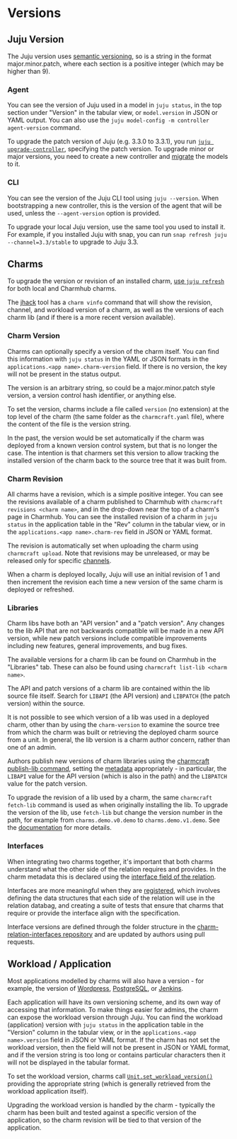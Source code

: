 # Versions

## Juju Version

The Juju version uses [semantic versioning](https://semver.org/), so is a string in the format
major.minor.patch, where each section is a positive integer (which may be higher than 9).

### Agent

You can see the version of Juju used in a model in `juju status`, in the top section under
"Version" in the tabular view, or `model.version` in JSON or YAML output. You can also use the
`juju model-config -m controller agent-version` command.

To upgrade the patch version of Juju (e.g. 3.3.0 to 3.3.1), you run
[`juju upgrade-controller`](https://juju.is/docs/juju/juju-upgrade-controller), specifying the
patch version. To upgrade minor or major versions, you need to create a new controller and
[migrate](https://juju.is/docs/juju/juju-migrate) the models to it.

### CLI

You can see the version of the Juju CLI tool using `juju --version`. When bootstrapping a new
controller, this is the version of the agent that will be used, unless the `--agent-version` option
is provided.

To upgrade your local Juju version, use the same tool you used to install it. For example, if you
installed Juju with snap, you can run `snap refresh juju --channel=3.3/stable` to upgrade to
Juju 3.3.

## Charms

To upgrade the version or revision of an installed charm,
[use `juju refresh`](https://juju.is/docs/juju/manage-charms#heading--update-a-charm) for both
local and Charmhub charms.

The [jhack](https://github.com/canonical/jhack) tool has a `charm vinfo` command that will show
the revision, channel, and workload version of a charm, as well as the versions of each charm
lib (and if there is a more recent version available).

### Charm Version

Charms can optionally specify a version of the charm itself. You can find this information with
`juju status` in the YAML or JSON formats in the `applications.<app name>.charm-version` field. If
there is no version, the key will not be present in the status output.

The version is an arbitrary string, so could be a major.minor.patch style version, a version control
hash identifier, or anything else.

To set the version, charms include a file called `version` (no extension) at the top level of the
charm (the same folder as the `charmcraft.yaml` file), where the content of the file is the version
string.

In the past, the version would be set automatically if the charm was deployed from a known version
control system, but that is no longer the case. The intention is that charmers set this version to
allow tracking the installed version of the charm back to the source tree that it was built from.

### Charm Revision

All charms have a revision, which is a simple positive integer. You can see the revisions available
of a charm published to Charmhub with `charmcraft revisions <charm name>`, and in the drop-down near
the top of a charm's page in Charmhub. You can see the installed revision of a charm in
`juju status` in the application table in the "Rev" column in the tabular view, or in the
`applications.<app name>.charm-rev` field in JSON or YAML format.

The revision is automatically set when uploading the charm using `charmcraft upload`. Note that
revisions may be unreleased, or may be released only for specific
[channels](https://juju.is/docs/sdk/charmcraft-release).

When a charm is deployed locally, Juju will use an initial revision of 1 and then increment the
revision each time a new version of the same charm is deployed or refreshed.

### Libraries

Charm libs have both an "API version" and a "patch version". Any changes to the lib API that are not
backwards compatible will be made in a new API version, while new patch versions include compatible
improvements including new features, general improvements, and bug fixes.

The available versions for a charm lib can be found on Charmhub in the "Libraries" tab. These can
also be found using `charmcraft list-lib <charm name>`.

The API and patch versions of a charm lib are contained within the lib source file itself. Search
for `LIBAPI` (the API version) and `LIBPATCH` (the patch version) within the source.

It is not possible to see which version of a lib was used in a deployed charm, other than by using
the `charm-version` to examine the source tree from which the charm was built or retrieving the
deployed charm source from a unit. In general, the lib version is a charm author concern, rather
than one of an admin.

Authors publish new versions of charm libraries using the
[charmcraft publish-lib command](https://juju.is/docs/sdk/create-and-publish-a-charm-library#heading--update-a-charm-library),
setting the [metadata](https://juju.is/docs/sdk/library#heading--structure) appropriately - in
particular, the `LIBAPI` value for the API version (which is also in the path) and the `LIBPATCH`
value for the patch version.

To upgrade the revision of a lib used by a charm, the same `charmcraft fetch-lib` command is used
as when originally installing the lib. To upgrade the version of the lib, use `fetch-lib` but
change the version number in the path, for example from `charms.demo.v0.demo` to
`charms.demo.v1.demo`. See the
[documentation](https://juju.is/docs/sdk/find-and-use-a-charm-library#heading--update-a-charm-library)
for more details.

### Interfaces

When integrating two charms together, it's important that both charms understand what the other
side of the relation requires and provides. In the charm metadata this is declared using the
[interface field of the relation](https://juju.is/docs/sdk/charmcraft-yaml#heading--peers-provides-requires).

Interfaces are more meaningful when they are
[registered](https://juju.is/docs/sdk/register-an-interface), which involves defining the data
structures that each side of the relation will use in the relation databag, and creating a suite of
tests that ensure that charms that require or provide the interface align with the specification.

Interface versions are defined through the folder structure in the
[charm-relation-interfaces repository](https://github.com/canonical/charm-relation-interfaces/blob/main/interfaces/)
and are updated by authors using pull requests.

## Workload / Application

Most applications modelled by charms will also have a version - for example, the version of
[Wordpress](https://charmhub.io/wordpress-k8s), [PostgreSQL](https://charmhub.io/postgresql-k8s), or
[Jenkins](https://charmhub.io/jenkins).

Each application will have its own versioning scheme, and
its own way of accessing that information. To make things easier for admins, the charm can expose
the workload version through Juju. You can find the workload (application) version with
`juju status` in the application table in the "Version" column in the tabular view, or in the
`applications.<app name>.version` field in JSON or YAML format. If the charm has not set the
workload version, then the field will not be present in JSON or YAML format, and if the version
string is too long or contains particular characters then it will not be displayed in the tabular
format.

To set the workload version, charms call
[`Unit.set_workload_version()`](https://ops.readthedocs.io/en/latest/#ops.Unit.set_workload_version)
providing the appropriate string (which is generally retrieved from the workload application
itself).

Upgrading the workload version is handled by the charm - typically the charm has been built and
tested against a specific version of the application, so the charm revision will be tied to that
version of the application.
